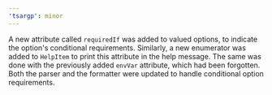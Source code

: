 ```yaml
---
'tsargp': minor
---
```


A new attribute called `requiredIf` was added to valued options, to indicate the option's conditional requirements. Similarly, a new enumerator was added to `HelpItem` to print this attribute in the help message. The same was done with the previously added `envVar` attribute, which had been forgotten. Both the parser and the formatter were updated to handle conditional option requirements.
